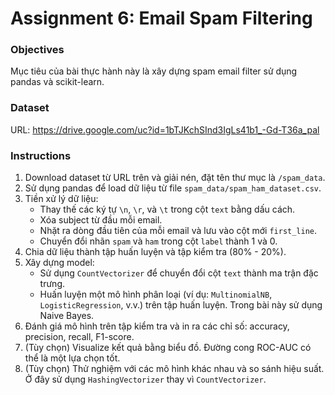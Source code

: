 # Assignment 6: Email Spam Filtering

### Objectives
Mục tiêu của bài thực hành này là xây dựng spam email filter sử dụng pandas và scikit-learn.

### Dataset
URL: https://drive.google.com/uc?id=1bTJKchSInd3IgLs41b1_-Gd-T36a_pal

### Instructions
1. Download dataset từ URL trên và giải nén, đặt tên thư mục là `/spam_data`.
2. Sử dụng pandas để load dữ liệu từ file `spam_data/spam_ham_dataset.csv`.
3. Tiền xử lý dữ liệu:
    - Thay thế các ký tự `\n`, `\r`, và `\t` trong cột `text` bằng dấu cách.
    - Xóa subject từ đầu mỗi email.
    - Nhặt ra dòng đầu tiên của mỗi email và lưu vào cột mới `first_line`.
    - Chuyển đổi nhãn `spam` và `ham` trong cột `label` thành 1 và 0.
4. Chia dữ liệu thành tập huấn luyện và tập kiểm tra (80% - 20%).
5. Xây dựng model:
    - Sử dụng `CountVectorizer` để chuyển đổi cột `text` thành ma trận đặc trưng.
    - Huấn luyện một mô hình phân loại (ví dụ: `MultinomialNB`, `LogisticRegression`, v.v.) trên tập huấn luyện. Trong bài này sử dụng Naive Bayes.
6. Đánh giá mô hình trên tập kiểm tra và in ra các chỉ số: accuracy, precision, recall, F1-score.
7. (Tùy chọn) Visualize kết quả bằng biểu đồ. Đường cong ROC-AUC có thể là một lựa chọn tốt.
8. (Tùy chọn) Thử nghiệm với các mô hình khác nhau và so sánh hiệu suất. Ở đây sử dụng `HashingVectorizer` thay vì `CountVectorizer`.